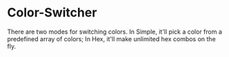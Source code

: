 # Color-Switcher

There are two modes for switching colors. 
In Simple, it'll pick a color from a predefined array of colors;
In Hex, it'll make unlimited hex combos on the fly.
